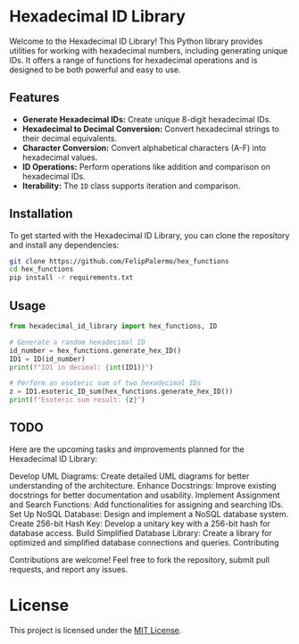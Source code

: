 # Hexadecimal ID Library

Welcome to the Hexadecimal ID Library! This Python library provides utilities for working with hexadecimal numbers, including generating unique IDs. 
It offers a range of functions for hexadecimal operations and is designed to be both powerful and easy to use.

## Features

- **Generate Hexadecimal IDs:** Create unique 8-digit hexadecimal IDs.
- **Hexadecimal to Decimal Conversion:** Convert hexadecimal strings to their decimal equivalents.
- **Character Conversion:** Convert alphabetical characters (A-F) into hexadecimal values.
- **ID Operations:** Perform operations like addition and comparison on hexadecimal IDs.
- **Iterability:** The `ID` class supports iteration and comparison.

## Installation

To get started with the Hexadecimal ID Library, you can clone the repository and install any dependencies:

```bash
git clone https://github.com/FelipPalermo/hex_functions
cd hex_functions
pip install -r requirements.txt
```

## Usage 
```python
from hexadecimal_id_library import hex_functions, ID

# Generate a random hexadecimal ID
id_number = hex_functions.generate_hex_ID()
ID1 = ID(id_number)
print(f"ID1 in decimal: {int(ID1)}")

# Perform an esoteric sum of two hexadecimal IDs
z = ID1.esoteric_ID_sum(hex_functions.generate_hex_ID())
print(f"Esoteric sum result: {z}")
```

## TODO

Here are the upcoming tasks and improvements planned for the Hexadecimal ID Library:

Develop UML Diagrams: Create detailed UML diagrams for better understanding of the architecture.
Enhance Docstrings: Improve existing docstrings for better documentation and usability.
Implement Assignment and Search Functions: Add functionalities for assigning and searching IDs.
Set Up NoSQL Database: Design and implement a NoSQL database system.
Create 256-bit Hash Key: Develop a unitary key with a 256-bit hash for database access.
Build Simplified Database Library: Create a library for optimized and simplified database connections and queries.
Contributing

Contributions are welcome! Feel free to fork the repository, submit pull requests, and report any issues.

# License

This project is licensed under the [MIT License](https://opensource.org/licenses/MIT).

